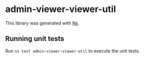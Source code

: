 # admin-viewer-viewer-util

This library was generated with [Nx](https://nx.dev).

## Running unit tests

Run `nx test admin-viewer-viewer-util` to execute the unit tests.
